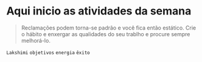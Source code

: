 # Aqui inicio as atividades da semana

> Reclamações podem torna-se padrão e você fica então estático. Crie o hábito e enxergar as qualidades do seu trablho e procure sempre melhorá-lo.

`Lakshimi` `objetivos` `energia` `êxito`
